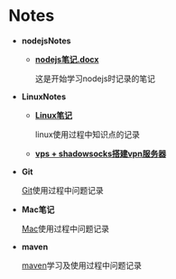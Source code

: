 # Notes

+ **nodejsNotes**

  + **[nodejs笔记.docx](./javaNotes/nodejs笔记.docx)**

    这是开始学习nodejs时记录的笔记

+ **LinuxNotes**

  + **[Linux笔记](./LinuxNotes/LinuxNote.md)**

    linux使用过程中知识点的记录

  + **[vps + shadowsocks搭建vpn服务器](./LinuxNotes/vps_shadowsocks搭建vpn服务器.md)**

+ **Git**

  [Git](./Git)使用过程中问题记录

+ **Mac笔记**

  [Mac](./Mac笔记)使用过程中问题记录

+ **maven**

  [maven](./maven)学习及使用过程中问题记录